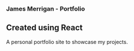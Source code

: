 ### James Merrigan - Portfolio 
## Created using React

A personal portfolio site to showcase my projects.